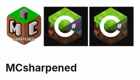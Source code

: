 <img src="https://github.com/HeDeAnTheonlyone/MCsharpened/blob/master/MCsharpened/assets/mc-sharpened.png" width="100"> <img src="https://github.com/HeDeAnTheonlyone/MCsharpened/blob/master/MCsharpened/assets/amandin's_mchsarp_inverted.png" width="120"> <img src="https://github.com/HeDeAnTheonlyone/MCsharpened/blob/master/MCsharpened/assets/amandin's_mchsarp_whitened.png" width="120">

# MCsharpened
